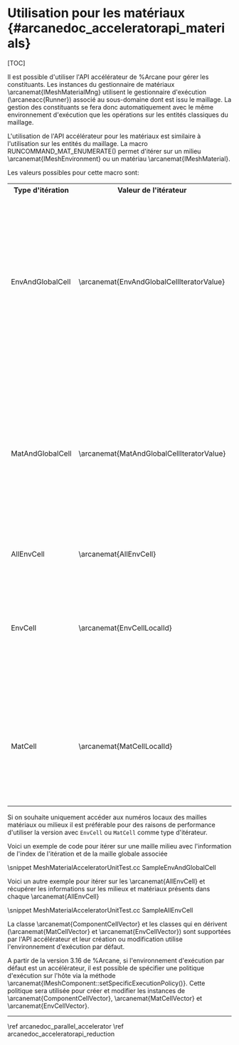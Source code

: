 # Utilisation pour les matériaux {#arcanedoc_acceleratorapi_materials}

[TOC]

Il est possible d'utiliser l'API accélérateur de %Arcane pour gérer
les constituants. Les instances du gestionnaire de matériaux
\arcanemat{IMeshMaterialMng} utilisent le gestionnaire d'exécution
(\arcaneacc{Runner}) associé au sous-domaine dont est issu le
maillage. La gestion des constituants se fera donc automatiquement
avec le même environnement d'exécution que les opérations sur les
entités classiques du maillage.

L'utilisation de l'API accélérateur pour les matériaux est similaire à
l'utilisation sur les entités du maillage. La macro
RUNCOMMAND_MAT_ENUMERATE() permet d'itérer sur un milieu
\arcanemat{IMeshEnvironment} ou un matériau \arcanemat{IMeshMaterial}.

Les valeurs possibles pour cette macro sont:

<table>
<tr>
<th>Type d'itération</th><th>Valeur de l'itérateur</th>
<th>Type du conteneur</th><th>Description</th>
</tr>

<tr>
<td>EnvAndGlobalCell</td>
<td>\arcanemat{EnvAndGlobalCellIteratorValue}</td>
<td>\arcanemat{IMeshEnvironment} <br></br>
\arcanemat{EnvCellVectorView}</td>
<td>Itération sur un milieu permettant de récupérer pour chaque itération
le numéro local de la maille milieu, l'index de l'itération et le
numéro local de la maille globale associée</td>
</tr>

<tr>
<td>MatAndGlobalCell</td>
<td>\arcanemat{MatAndGlobalCellIteratorValue}</td>
<td>\arcanemat{IMeshMaterial} <br></br> \arcanemat{MatCellVectorView}</td>
<td>Itération sur un matériau permettant de récupérer pour chaque itération
le numéro local de la maille matériau, l'index de l'itération et le
numéro local de la maille globale associée</td>
</tr>

<tr>
<td>AllEnvCell</td>
<td>\arcanemat{AllEnvCell}</td>
<td>\arcanemat{AllEnvCellVectorView}</td>
<td>Itération sur les AllEnvCell</td>
</tr>

<tr>
<td>EnvCell</td>
<td>\arcanemat{EnvCellLocalId}</td>
<td>\arcanemat{IMeshEnvironment} <br></br> \arcanemat{EnvCellVectorView}</td>
<td>Itération sur un milieu permettant de récupérer pour chaque itération
uniquement le numéro local de la maille milieu</td>
</tr>

<tr>
<td>MatCell</td>
<td>\arcanemat{MatCellLocalId}</td>
<td>\arcanemat{IMeshMaterial} <br></br> \arcanemat{MatCellVectorView}</td>
<td>Itération sur un matériau permettant de récupérer pour chaque itération
uniquement le numéro local de la maille matériau</td>
</tr>

</table>

Si on souhaite uniquement accéder aux numéros locaux des mailles
matériaux ou milieux il est préférable pour des raisons de performance
d'utiliser la version avec `EnvCell` ou `MatCell` comme type
d'itérateur.

Voici un exemple de code pour itérer sur une maille milieu avec
l'information de l'index de l'itération et de la maille globale associée

\snippet MeshMaterialAcceleratorUnitTest.cc SampleEnvAndGlobalCell

Voici un autre exemple pour itérer sur les \arcanemat{AllEnvCell} et
récupérer les informations sur les milieux et matériaux présents dans
chaque \arcanemat{AllEnvCell}

\snippet MeshMaterialAcceleratorUnitTest.cc SampleAllEnvCell

La classe \arcanemat{ComponentCellVector} et les classes qui en
dérivent (\arcanemat{MatCellVector} et \arcanemat{EnvCellVector}) sont
supportées par l'API accélérateur et leur création ou modification
utilise l'environnement d'exécution par défaut.

A partir de la version 3.16 de %Arcane, si l'environnement d'exécution
par défaut est un accélérateur, il est possible de spécifier
une politique d'exécution sur l'hôte via la méthode
\arcanemat{IMeshComponent::setSpecificExecutionPolicy()}. Cette
politique sera utilisée pour créer et modifier les instances de
\arcanemat{ComponentCellVector}, \arcanemat{MatCellVector} et
\arcanemat{EnvCellVector}.
____

<div class="section_buttons">
<span class="back_section_button">
\ref arcanedoc_parallel_accelerator
</span>
<span class="next_section_button">
\ref arcanedoc_acceleratorapi_reduction
</span>
</div>
